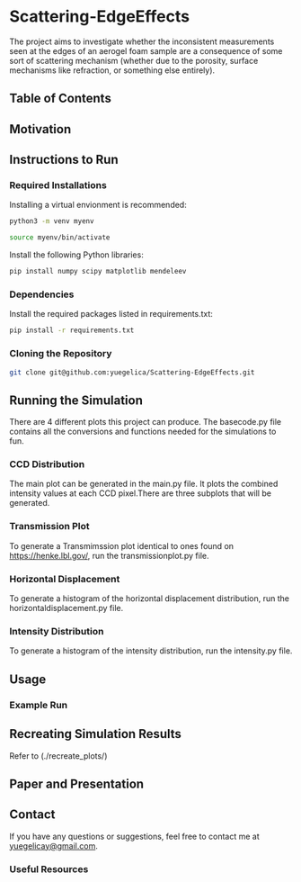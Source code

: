 # Scattering-EdgeEffects
The project aims to investigate whether the inconsistent measurements seen at the edges of an aerogel foam sample are a consequence of some sort of scattering mechanism (whether due to the porosity, surface mechanisms like refraction, or something else entirely). 
## Table of Contents

## Motivation

## Instructions to Run
### Required Installations
Installing a virtual envionment is recommended:
```bash
python3 -m venv myenv
```
```bash
source myenv/bin/activate
```
Install the following Python libraries:

```bash
pip install numpy scipy matplotlib mendeleev
```
### Dependencies
Install the required packages listed in requirements.txt:
```bash
pip install -r requirements.txt
```
### Cloning the Repository
```bash
git clone git@github.com:yuegelica/Scattering-EdgeEffects.git
```

## Running the Simulation
There are 4 different plots this project can produce. The basecode.py file contains all the conversions and functions needed for the simulations to fun.
### CCD Distribution
The main plot can be generated in the main.py file. It plots the combined intensity values at each CCD pixel.There are three subplots that will be generated.
### Transmission Plot
To generate a Transmimssion plot identical to ones found on https://henke.lbl.gov/, run the transmissionplot.py file.
### Horizontal Displacement
To generate a histogram of the horizontal displacement distribution, run the horizontaldisplacement.py file.
### Intensity Distribution
To generate a histogram of the intensity distribution, run the intensity.py file.
## Usage

### Example Run

## Recreating Simulation Results
Refer to (./recreate_plots/)
## Paper and Presentation

## Contact
If you have any questions or suggestions, feel free to contact me at yuegelicay@gmail.com.

### Useful Resources


